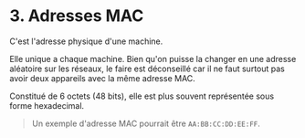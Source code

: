 # 3. Adresses MAC

C'est l'adresse physique d'une machine.

Elle unique a chaque machine. Bien qu'on puisse la changer en une adresse aléatoire
sur les réseaux, le faire est déconseillé car il ne faut surtout pas avoir deux appareils avec la même adresse MAC.

Constitué de 6 octets (48 bits), elle est plus souvent représentée sous forme hexadecimal.

> Un exemple d'adresse MAC pourrait être `AA:BB:CC:DD:EE:FF`.
